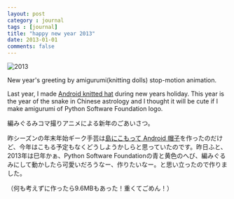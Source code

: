 ```yaml
---
layout: post
category : journal
tags : [journal]
title: "happy new year 2013"
date: 2013-01-01
comments: false
---
```


![2013](https://raw.github.com/yukop/sandbox/master/study/animation/2013python_x3_620x620.gif)

New year's greeting by amigurumi(knitting dolls) stop-motion animation.  

Last year, I made [Android knitted hat](http://yukop.github.com/2012/01/01-day9-hatsusean-okayama.html) during new years holiday. This year is the year of the snake in Chinese astrology and I thought it will be cute if I make amigurumi of Python Software Foundation logo.


編みぐるみコマ撮りアニメによる新年のごあいさつ。

昨シーズンの年末年始ギーク手芸は[島にこもって Android 帽子](http://yukop.github.com/2012/01/01-day9-hatsusean-okayama.html)を作ったのだけど、今年はこもる予定もなくどうしようかしらと思っていたのです。昨日ふと、2013年は巳年かぁ、Python Software Foundationの青と黄色のへび、編みぐるみにして動かしたら可愛いだろうなー、作りたいなー。と思い立ったので作りました。

（何も考えずに作ったら9.6MBもあった！重くてごめん！）